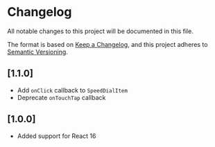 # Changelog
All notable changes to this project will be documented in this file.

The format is based on [Keep a Changelog](https://keepachangelog.com/en/1.0.0/),
and this project adheres to [Semantic Versioning](https://semver.org/spec/v2.0.0.html).

## [1.1.0]
- Add `onClick` callback to `SpeedDialItem`
- Deprecate `onTouchTap` callback

## [1.0.0]
- Added support for React 16
